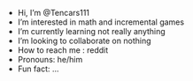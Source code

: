 -  Hi, I’m @Tencars111
-  I’m interested in math and incremental games
-  I’m currently learning not really anything
-  I’m looking to collaborate on nothing
-  How to reach me : reddit
-  Pronouns: he/him
-  Fun fact: ...

<!---
Tencars111/Tencars111 is a ✨ special ✨ repository because its `README.md` (this file) appears on your GitHub profile.
You can click the Preview link to take a look at your changes.
--->

